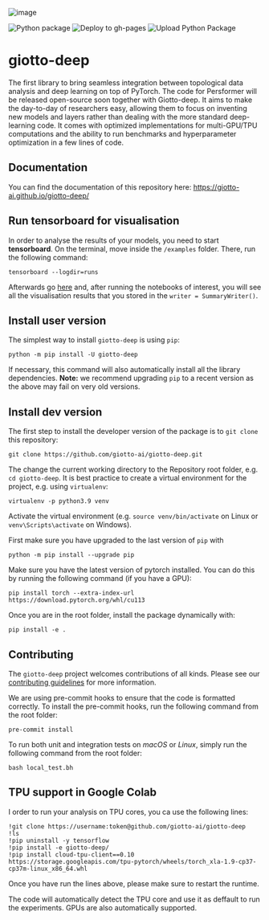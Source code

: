![image](https://raw.githubusercontent.com/giotto-ai/giotto-deep/master/docs/giotto-deep-big.svg)

![Python package](https://github.com/giotto-ai/giotto-deep/workflows/Python%20package/badge.svg)
![Deploy to gh-pages](https://github.com/giotto-ai/giotto-deep/workflows/Deploy%20to%20gh-pages/badge.svg)
![Upload Python Package](https://github.com/giotto-ai/giotto-deep/workflows/Upload%20Python%20Package/badge.svg)
# giotto-deep

The first library to bring seamless integration between topological data
analysis and deep learning on top of PyTorch.
The code for Persformer will be released open-source soon together
with Giotto-deep.
It aims to make the day-to-day of researchers easy, allowing them
to focus on inventing new models and layers rather than dealing
with the more standard deep-learning code.
It comes with optimized implementations for multi-GPU/TPU
computations and the ability to run benchmarks and
hyperparameter optimization in a few lines of code.

## Documentation

You can find the documentation of this repository here: https://giotto-ai.github.io/giotto-deep/

## Run tensorboard for visualisation

In order to analyse the results of your models, you need to start **tensorboard**. On the terminal, move inside the `/examples` folder. There, run the following command:
```
tensorboard --logdir=runs
```
Afterwards go [here](http://localhost:6006/) and, after running the notebooks of interest, you will see all the visualisation results that you stored in the `writer = SummaryWriter()`.

## Install user version

The simplest way to install `giotto-deep` is using `pip`:
```
python -m pip install -U giotto-deep
```
If necessary, this command will also automatically install all the library dependencies.
**Note:** we recommend upgrading ``pip`` to a recent version as the above may fail on very old versions.


## Install dev version

The first step to install the developer version of the package is to `git clone` this repository:
```
git clone https://github.com/giotto-ai/giotto-deep.git
```
The change the current working directory to the Repository root folder, e.g. `cd giotto-deep`.
It is best practice to create a virtual environment for the project, e.g. using `virtualenv`:
```
virtualenv -p python3.9 venv
```
Activate the virtual environment (e.g. `source venv/bin/activate` on Linux or `venv\Scripts\activate` on Windows).

First make sure you have upgraded to the last version of `pip` with
```
python -m pip install --upgrade pip
```
Make sure you have the latest version of pytorch installed.
You can do this by running the following command (if you have a GPU):
```
pip install torch --extra-index-url https://download.pytorch.org/whl/cu113
```
Once you are in the root folder, install the package dynamically with:
```
pip install -e .
```


## Contributing
The `giotto-deep` project welcomes contributions of all kinds. Please see our [contributing guidelines](
    https://giotto-ai.github.io/gtda-docs/latest/contributing/#guidelines
) for more information.

We are using pre-commit hooks to ensure that the code is formatted correctly. To install the pre-commit hooks, run the following command from the root folder:
```
pre-commit install
```

To run both unit and integration tests on *macOS* or *Linux*, simply run the following command from the root folder:
```
bash local_test.bh
```

## TPU support in Google Colab

I order to run your analysis on TPU cores, you ca use the following lines:
```
!git clone https://username:token@github.com/giotto-ai/giotto-deep
!ls
!pip uninstall -y tensorflow
!pip install -e giotto-deep/
!pip install cloud-tpu-client==0.10 https://storage.googleapis.com/tpu-pytorch/wheels/torch_xla-1.9-cp37-cp37m-linux_x86_64.whl
```
Once you have run the lines above, please make sure to restart the runtime.

The code will automatically detect the TPU core and use it as deffault to run the experiments. GPUs are also automatically supported.
